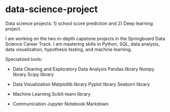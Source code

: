 # data-science-project
Data science projects: 1) school score prediction and 2) Deep learning project.

I am working on the two in-depth capstone projects in the Springboard Data Science Career Track.
I am mastering skills in Python, SQL, data analysis, data visualization, hypothesis testing, and machine learning.

Specialized tools:
* Data Cleaning and Exploratory Data Analysis
Pandas library
Numpy library
Scipy library

* Data Visualization
Matplotlib library
Pyplot library
Seaborn library

* Machine Learning
Scikit-learn library

* Communication
Jupyter Notebook
Markdown
